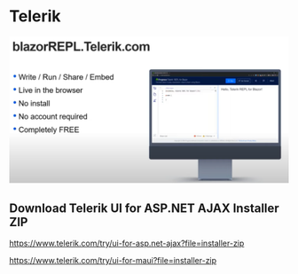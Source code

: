 # Telerik

![](image/my_Telerik/telerik_001.png)

## Download Telerik UI for ASP.NET AJAX Installer ZIP

https://www.telerik.com/try/ui-for-asp.net-ajax?file=installer-zip


https://www.telerik.com/try/ui-for-maui?file=installer-zip